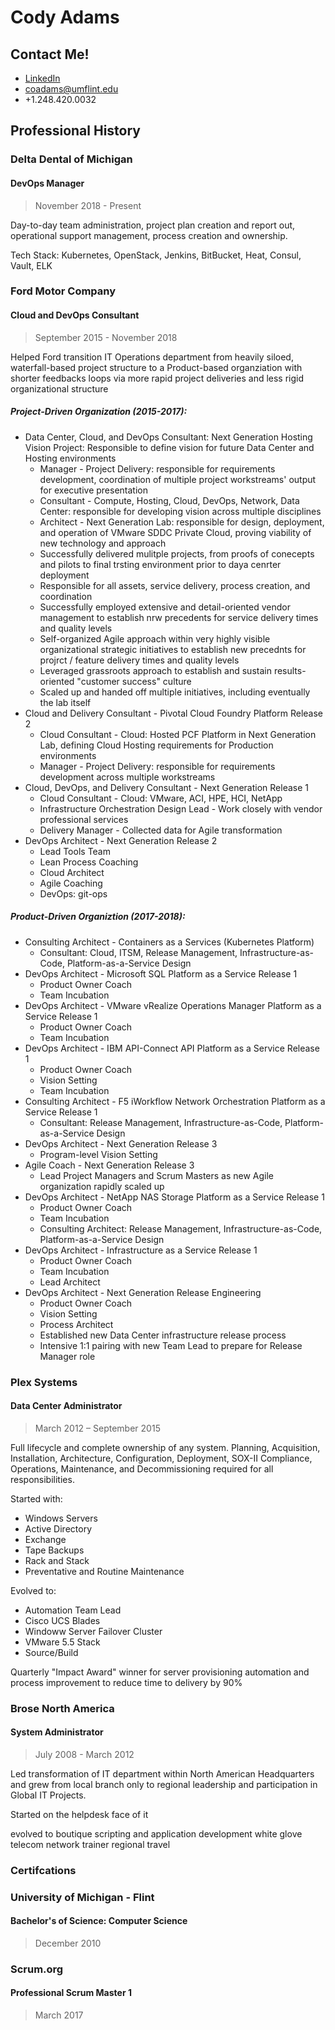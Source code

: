 # Cody Adams

## Contact Me!

- [LinkedIn](https://www.linkedin.com/in/cody-adams-659a121a/)
- [coadams@umflint.edu](mailto:coadams@umflint.edu)
- +1.248.420.0032

## Professional History

### Delta Dental of Michigan
#### DevOps Manager
> November 2018 - Present

Day-to-day team administration, project plan creation and report out, operational support management, process creation and ownership.

Tech Stack: Kubernetes, OpenStack, Jenkins, BitBucket, Heat, Consul, Vault, ELK

### Ford Motor Company

#### Cloud and DevOps Consultant
> September 2015 - November 2018

Helped Ford transition IT Operations department from heavily siloed, waterfall-based project structure to a Product-based organziation with shorter feedbacks loops via more rapid project deliveries and less rigid organizational structure

##### Project-Driven Organization (2015-2017):

- Data Center, Cloud, and DevOps Consultant: Next Generation Hosting Vision Project: Responsible to define vision for future Data Center and Hosting environments
  - Manager - Project Delivery: responsible for requirements development, coordination of multiple project workstreams' output for executive presentation
  - Consultant - Compute, Hosting, Cloud, DevOps, Network, Data Center: responsible for developing vision across multiple disciplines
  - Architect - Next Generation Lab: responsible for design, deployment, and operation of VMware SDDC Private Cloud, proving viability of new technology and approach
   - Successfully delivered mulitple projects, from proofs of conecepts and pilots to final trsting environment prior to daya cenrter deployment
   - Responsible for all assets, service delivery, process creation, and coordination
   - Successfully employed extensive and detail-oriented vendor management to establish nrw precedents for service delivery times and quality levels
   - Self-organized Agile approach within very highly visible organizational strategic initiatives to establish new precednts for projrct / feature delivery times and quality levels
   - Leveraged grassroots approach to establish and sustain results-oriented "customer success" culture
   - Scaled up and handed off multiple initiatives, including eventually the lab itself
- Cloud and Delivery Consultant - Pivotal Cloud Foundry Platform Release 2
  - Cloud Consultant - Cloud: Hosted PCF Platform in Next Generation Lab, defining Cloud Hosting requirements for Production environments
  - Manager - Project Delivery: responsible for requirements development across multiple workstreams
- Cloud, DevOps, and Delivery Consultant - Next Generation Release 1
   - Cloud Consultant - Cloud: VMware, ACI, HPE, HCI, NetApp
   - Infrastructure Orchestration Design Lead - Work closely with vendor professional services
   - Delivery Manager - Collected data for Agile transformation
 - DevOps Architect - Next Generation Release 2
   - Lead Tools Team
   - Lean Process Coaching
   - Cloud Architect
   - Agile Coaching
   - DevOps: git-ops

##### Product-Driven Organiztion (2017-2018):

- Consulting Architect - Containers as a Services (Kubernetes Platform)
  - Consultant: Cloud, ITSM, Release Management, Infrastructure-as-Code, Platform-as-a-Service Design
- DevOps Architect - Microsoft SQL Platform as a Service Release 1
  - Product Owner Coach
  - Team Incubation
- DevOps Architect - VMware vRealize Operations Manager Platform as a Service Release 1
  - Product Owner Coach
  - Team Incubation
- DevOps Architect - IBM API-Connect API Platform as a Service Release 1
  - Product Owner Coach
  - Vision Setting
  - Team Incubation
- Consulting Architect - F5 iWorkflow Network Orchestration Platform as a Service Release 1
  - Consultant: Release Management, Infrastructure-as-Code, Platform-as-a-Service Design
- DevOps Architect - Next Generation Release 3
  - Program-level Vision Setting
- Agile Coach - Next Generation Release 3
  - Lead Project Managers and Scrum Masters as new Agile organization rapidly scaled up
- DevOps Architect - NetApp NAS Storage Platform as a Service Release 1
  - Product Owner Coach
  - Team Incubation
  - Consulting Architect: Release Management, Infrastructure-as-Code, Platform-as-a-Service Design
- DevOps Architect - Infrastructure as a Service Release 1
  - Product Owner Coach
  - Team Incubation
  - Lead Architect
- DevOps Architect - Next Generation Release Engineering
  - Product Owner Coach
  - Vision Setting
  - Process Architect
  - Established new Data Center infrastructure release process
  - Intensive 1:1 pairing with new Team Lead to prepare for Release Manager role

### Plex Systems
#### Data Center Administrator
> March 2012 – September 2015

Full lifecycle and complete ownership of any system.  Planning, Acquisition, Installation, Architecture, Configuration, Deployment, SOX-II Compliance, Operations, Maintenance, and Decommissioning required for all responsibilities.

Started with:

- Windows Servers
- Active Directory
- Exchange
- Tape Backups
- Rack and Stack
- Preventative and Routine Maintenance

Evolved to:

- Automation Team Lead
- Cisco UCS Blades
- Windoww Server Failover Cluster
- VMware 5.5 Stack
- Source/Build

Quarterly "Impact Award" winner for server provisioning automation and process improvement to reduce time to delivery by 90%

### Brose North America
#### System Administrator
> July 2008 - March 2012

Led transformation of IT department within North American Headquarters and grew from local branch only to regional leadership and participation in Global IT Projects.

Started on the helpdesk
face of it

evolved to boutique scripting and application development
white glove
telecom
network
trainer
regional travel

### Certifcations

### University of Michigan - Flint
#### Bachelor's of Science: Computer Science
> December 2010

### Scrum.org
#### Professional Scrum Master 1
> March 2017
